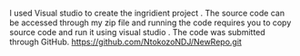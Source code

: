I used Visual studio  to create the ingridient project . 
The source code can be accessed through my zip file and running the code requires you to copy source code and run it using visual studio .
The code was submitted through GitHub.
https://github.com/NtokozoNDJ/NewRepo.git
